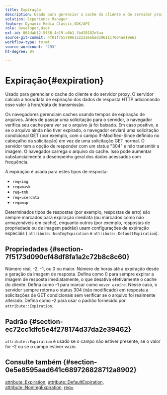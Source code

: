 ```yaml
---
title: Expiração
description: Usado para gerenciar o cache do cliente e do servidor proxy. O servidor calcula a hora/data de expiração dos dados de resposta HTTP adicionando esse valor à hora/data de transmissão.
solution: Experience Manager
feature: Dynamic Media Classic,SDK/API
role: Developer,User
exl-id: 064dab12-5f58-4e19-a6b1-fbd20182e3aa
source-git-commit: 4f81f755789613222a66bed2961117604ae19e62
workflow-type: tm+mt
source-wordcount: '293'
ht-degree: 0%

---
```


# Expiração{#expiration}

Usado para gerenciar o cache do cliente e do servidor proxy. O servidor calcula a hora/data de expiração dos dados de resposta HTTP adicionando esse valor à hora/data de transmissão.

Os navegadores gerenciam caches usando tempos de expiração de arquivos. Antes de passar uma solicitação para o servidor, o navegador verifica seu cache para ver se o arquivo já foi baixado. Em caso positivo, e se o arquivo ainda não tiver expirado, o navegador enviará uma solicitação condicional GET (por exemplo, com o campo If-Modified-Since definido no cabeçalho da solicitação) em vez de uma solicitação GET normal. O servidor tem a opção de responder com um status &quot;304&quot; e não transmitir a imagem. O navegador carrega o arquivo do cache. Isso pode aumentar substancialmente o desempenho geral dos dados acessados com frequência.

A expiração é usada para estes tipos de resposta:

* `req=img`
* `req=mask`
* `req=tmb`
* `req=userdata`
* `req=map`

Determinados tipos de respostas (por exemplo, respostas de erro) são sempre marcados para expiração imediata (ou marcados como não armazenáveis em cache), enquanto outros (por exemplo, respostas de propriedade ou de imagem padrão) usam configurações de expiração especiais ( `attribute::NonImgExpiration` e `attribute::DefaultExpiration`).

## Propriedades {#section-7f5173d090cf48df8fa1a2c72b8c8c60}

Número real, -2, -1, ou 0 ou maior. Número de horas até a expiração desde a geração da imagem de resposta. Defina como 0 para sempre expirar a imagem de resposta imediatamente, o que desativa efetivamente o cache do cliente. Defina como -1 para marcar como *`never expire`*. Nesse caso, o servidor sempre retorna o status 304 (não modificado) em resposta a solicitações de GET condicionais sem verificar se o arquivo foi realmente alterado. Defina como -2 para usar o padrão fornecido por `attribute::Expiration`.

## Padrão {#section-ec72cc1dfc5e4f278174d37da2e39462}

`attribute::Expiration` é usado se o campo não estiver presente, se o valor for -2 ou se o campo estiver vazio.

## Consulte também {#section-0e5e8595aad641c689726828712a8902}

[attribute::Expiration](../../../../../../is-api/image-catalog/image-serving-api-ref/c-image-catalog-reference/c-attributes-reference/r-expiration.md#reference-a0bf4686425d4e00b8014c4950fb62b7), [attribute::DefaultExpiration](../../../../../../is-api/image-catalog/image-serving-api-ref/c-image-catalog-reference/c-attributes-reference/r-defaultexpiration.md#reference-0526166fab654fceb243b75d1ea4f0cf), [attribute::NonImgExpiration](../../../../../../is-api/image-catalog/image-serving-api-ref/c-image-catalog-reference/c-attributes-reference/r-nonimgexpiration.md#reference-a8066cd0d24b4ea98100ade4821f1f9d), [req=](../../../../../../is-api/http-ref/image-serving-api-ref/c-http-protocol-reference/c-command-reference/r-req/r-req.md#reference-907cdb4a97034db7ad94695f25552e76)
